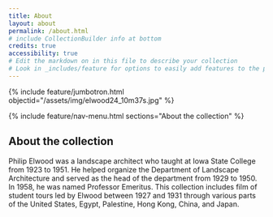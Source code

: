 ```yaml
---
title: About
layout: about
permalink: /about.html
# include CollectionBuilder info at bottom
credits: true
accessibility: true
# Edit the markdown on in this file to describe your collection
# Look in _includes/feature for options to easily add features to the page
---
```


{% include feature/jumbotron.html objectid="/assets/img/elwood24_10m37s.jpg" %} 

{% include feature/nav-menu.html sections="About the collection" %}

## About the collection

Philip Elwood was a landscape architect who taught at Iowa State College from 1923 to 1951. He helped organize the Department of Landscape Architecture and served as the head of the department from 1929 to 1950. In 1958, he was named Professor Emeritus. This collection includes film of student tours led by Elwood between 1927 and 1931 through various parts of the United States, Egypt, Palestine, Hong Kong, China, and Japan.
